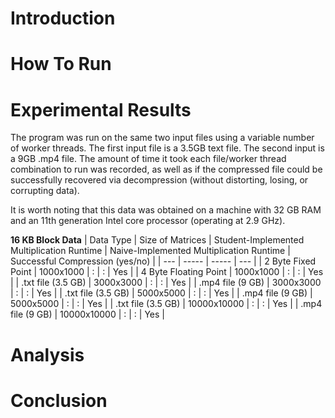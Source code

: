 # Introduction



# How To Run



# Experimental Results

The program was run on the same two input files using a variable number of worker threads.  The first input file is a 3.5GB text file.  The second input is a 9GB .mp4 file.  The amount of time it took each file/worker thread combination to run was recorded, as well as if the compressed file could be successfully recovered via decompression (without distorting, losing, or corrupting data).

It is worth noting that this data was obtained on a machine with 32 GB RAM and an 11th generation Intel core processor (operating at 2.9 GHz).

**16 KB Block Data**
| Data Type | Size of Matrices | Student-Implemented Multiplication Runtime | Naive-Implemented Multiplication Runtime | Successful Compression (yes/no) |
| --- | ----- | ----- | --- |
| 2 Byte Fixed Point | 1000x1000 | : | : | Yes |
| 4 Byte Floating Point | 1000x1000 | : | : | Yes |
| .txt file (3.5 GB) | 3000x3000 | : | : | Yes |
| .mp4 file (9 GB) | 3000x3000 | : | : | Yes |
| .txt file (3.5 GB) | 5000x5000 | : | : | Yes |
| .mp4 file (9 GB) | 5000x5000 | : | : | Yes |
| .txt file (3.5 GB) | 10000x10000 | : | : | Yes |
| .mp4 file (9 GB) | 10000x10000 | : | : | Yes |

# Analysis



# Conclusion


